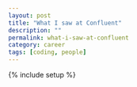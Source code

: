 ```yaml
---
layout: post
title: "What I saw at Confluent"
description: ""
permalink: what-i-saw-at-confluent
category: career
tags: [coding, people]
---
```

{% include setup %}
